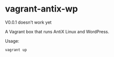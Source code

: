 # vagrant-antix-wp

V0.0.1 doesn't work yet

A Vagrant box that runs AntiX Linux and WordPress.

Usage:

    vagrant up

